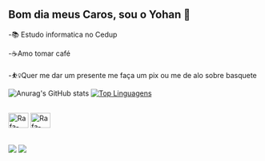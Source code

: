 ## Bom dia meus Caros, sou o Yohan 👋

-📚 Estudo informatica no Cedup

-☕Amo tomar café

-⛹️‍♀️Quer me dar um presente me faça um pix ou me de alo sobre basquete
  
  
![Anurag's GitHub stats](https://github-readme-stats.vercel.app/api?username=yh4n&theme=radical&show_icons=true)
[![Top Linguagens](https://github-readme-stats.vercel.app/api/top-langs/?username=yh4n&layout=compact)](https://github.com/anuraghazra/github-readme-stats)


<div style="display: inline_block"><br>
 
   <img align="center" alt="Rafa-Python" height="30" width="40" src="https://cdn.jsdelivr.net/gh/devicons/devicon@latest/icons/java/java-original-wordmark.svg" />
          
  <img align="center" alt="Rafa-Python" height="30" width="40" src="https://cdn.jsdelivr.net/gh/devicons/devicon@latest/icons/canva/canva-original.svg" />
          
</div>
 <br><br>
 
<div> 
  <a href="https://www.instagram.com/nahoy_ed" target="_blank"><img src="https://img.shields.io/badge/-Instagram-%23E4405F?style=for-the-badge&logo=instagram&logoColor=white" target="_blank"></a> 	
  <a href = "mailto:diaseduardoyo@gmail.com"><img src="https://img.shields.io/badge/-Gmail-%23333?style=for-the-badge&logo=gmail&logoColor=white" target="_blank"></a>
  
</div>

